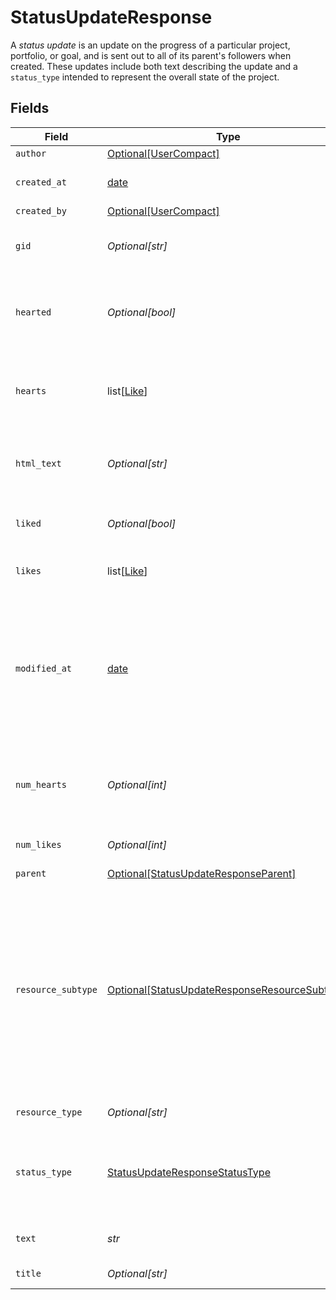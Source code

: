 # StatusUpdateResponse

A *status update* is an update on the progress of a particular project, portfolio, or goal, and is sent out to all of its parent's followers when created. These updates include both text describing the update and a `status_type` intended to represent the overall state of the project.


## Fields

| Field                                                                                                                                                                                                                                                                      | Type                                                                                                                                                                                                                                                                       | Required                                                                                                                                                                                                                                                                   | Description                                                                                                                                                                                                                                                                | Example                                                                                                                                                                                                                                                                    |
| -------------------------------------------------------------------------------------------------------------------------------------------------------------------------------------------------------------------------------------------------------------------------- | -------------------------------------------------------------------------------------------------------------------------------------------------------------------------------------------------------------------------------------------------------------------------- | -------------------------------------------------------------------------------------------------------------------------------------------------------------------------------------------------------------------------------------------------------------------------- | -------------------------------------------------------------------------------------------------------------------------------------------------------------------------------------------------------------------------------------------------------------------------- | -------------------------------------------------------------------------------------------------------------------------------------------------------------------------------------------------------------------------------------------------------------------------- |
| `author`                                                                                                                                                                                                                                                                   | [Optional[UserCompact]](../../models/shared/usercompact.md)                                                                                                                                                                                                                | :heavy_minus_sign:                                                                                                                                                                                                                                                         | N/A                                                                                                                                                                                                                                                                        |                                                                                                                                                                                                                                                                            |
| `created_at`                                                                                                                                                                                                                                                               | [date](https://docs.python.org/3/library/datetime.html#date-objects)                                                                                                                                                                                                       | :heavy_minus_sign:                                                                                                                                                                                                                                                         | The time at which this resource was created.                                                                                                                                                                                                                               | 2012-02-22T02:06:58.147Z                                                                                                                                                                                                                                                   |
| `created_by`                                                                                                                                                                                                                                                               | [Optional[UserCompact]](../../models/shared/usercompact.md)                                                                                                                                                                                                                | :heavy_minus_sign:                                                                                                                                                                                                                                                         | N/A                                                                                                                                                                                                                                                                        |                                                                                                                                                                                                                                                                            |
| `gid`                                                                                                                                                                                                                                                                      | *Optional[str]*                                                                                                                                                                                                                                                            | :heavy_minus_sign:                                                                                                                                                                                                                                                         | Globally unique identifier of the resource, as a string.                                                                                                                                                                                                                   | 12345                                                                                                                                                                                                                                                                      |
| `hearted`                                                                                                                                                                                                                                                                  | *Optional[bool]*                                                                                                                                                                                                                                                           | :heavy_minus_sign:                                                                                                                                                                                                                                                         | *Deprecated - please use liked instead* True if the status is hearted by the authorized user, false if not.                                                                                                                                                                | true                                                                                                                                                                                                                                                                       |
| `hearts`                                                                                                                                                                                                                                                                   | list[[Like](../../models/shared/like.md)]                                                                                                                                                                                                                                  | :heavy_minus_sign:                                                                                                                                                                                                                                                         | *Deprecated - please use likes instead* Array of likes for users who have hearted this status.                                                                                                                                                                             |                                                                                                                                                                                                                                                                            |
| `html_text`                                                                                                                                                                                                                                                                | *Optional[str]*                                                                                                                                                                                                                                                            | :heavy_minus_sign:                                                                                                                                                                                                                                                         | [Opt In](/docs/input-output-options). The text content of the status update with formatting as HTML.                                                                                                                                                                       | <body>The project <strong>is</strong> moving forward according to plan...</body>                                                                                                                                                                                           |
| `liked`                                                                                                                                                                                                                                                                    | *Optional[bool]*                                                                                                                                                                                                                                                           | :heavy_minus_sign:                                                                                                                                                                                                                                                         | True if the status is liked by the authorized user, false if not.                                                                                                                                                                                                          | true                                                                                                                                                                                                                                                                       |
| `likes`                                                                                                                                                                                                                                                                    | list[[Like](../../models/shared/like.md)]                                                                                                                                                                                                                                  | :heavy_minus_sign:                                                                                                                                                                                                                                                         | Array of likes for users who have liked this status.                                                                                                                                                                                                                       |                                                                                                                                                                                                                                                                            |
| `modified_at`                                                                                                                                                                                                                                                              | [date](https://docs.python.org/3/library/datetime.html#date-objects)                                                                                                                                                                                                       | :heavy_minus_sign:                                                                                                                                                                                                                                                         | The time at which this project status was last modified.<br/>*Note: This does not currently reflect any changes in associations such as comments that may have been added or removed from the status.*                                                                     | 2012-02-22T02:06:58.147Z                                                                                                                                                                                                                                                   |
| `num_hearts`                                                                                                                                                                                                                                                               | *Optional[int]*                                                                                                                                                                                                                                                            | :heavy_minus_sign:                                                                                                                                                                                                                                                         | *Deprecated - please use likes instead* The number of users who have hearted this status.                                                                                                                                                                                  | 5                                                                                                                                                                                                                                                                          |
| `num_likes`                                                                                                                                                                                                                                                                | *Optional[int]*                                                                                                                                                                                                                                                            | :heavy_minus_sign:                                                                                                                                                                                                                                                         | The number of users who have liked this status.                                                                                                                                                                                                                            | 5                                                                                                                                                                                                                                                                          |
| `parent`                                                                                                                                                                                                                                                                   | [Optional[StatusUpdateResponseParent]](../../models/shared/statusupdateresponseparent.md)                                                                                                                                                                                  | :heavy_minus_sign:                                                                                                                                                                                                                                                         | N/A                                                                                                                                                                                                                                                                        |                                                                                                                                                                                                                                                                            |
| `resource_subtype`                                                                                                                                                                                                                                                         | [Optional[StatusUpdateResponseResourceSubtype]](../../models/shared/statusupdateresponseresourcesubtype.md)                                                                                                                                                                | :heavy_minus_sign:                                                                                                                                                                                                                                                         | The subtype of this resource. Different subtypes retain many of the same fields and behavior, but may render differently in Asana or represent resources with different semantic meaning.<br/>The `resource_subtype`s for `status` objects represent the type of their parent. | project_status_update                                                                                                                                                                                                                                                      |
| `resource_type`                                                                                                                                                                                                                                                            | *Optional[str]*                                                                                                                                                                                                                                                            | :heavy_minus_sign:                                                                                                                                                                                                                                                         | The base type of this resource.                                                                                                                                                                                                                                            | task                                                                                                                                                                                                                                                                       |
| `status_type`                                                                                                                                                                                                                                                              | [StatusUpdateResponseStatusType](../../models/shared/statusupdateresponsestatustype.md)                                                                                                                                                                                    | :heavy_check_mark:                                                                                                                                                                                                                                                         | The type associated with the status update. This represents the current state of the object this object is on.                                                                                                                                                             |                                                                                                                                                                                                                                                                            |
| `text`                                                                                                                                                                                                                                                                     | *str*                                                                                                                                                                                                                                                                      | :heavy_check_mark:                                                                                                                                                                                                                                                         | The text content of the status update.                                                                                                                                                                                                                                     | The project is moving forward according to plan...                                                                                                                                                                                                                         |
| `title`                                                                                                                                                                                                                                                                    | *Optional[str]*                                                                                                                                                                                                                                                            | :heavy_minus_sign:                                                                                                                                                                                                                                                         | The title of the status update.                                                                                                                                                                                                                                            | Status Update - Jun 15                                                                                                                                                                                                                                                     |